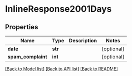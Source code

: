 # InlineResponse2001Days

## Properties
Name | Type | Description | Notes
------------ | ------------- | ------------- | -------------
**date** | **str** |  | [optional] 
**spam_complaint** | **int** |  | [optional] 

[[Back to Model list]](../README.md#documentation-for-models) [[Back to API list]](../README.md#documentation-for-api-endpoints) [[Back to README]](../README.md)


